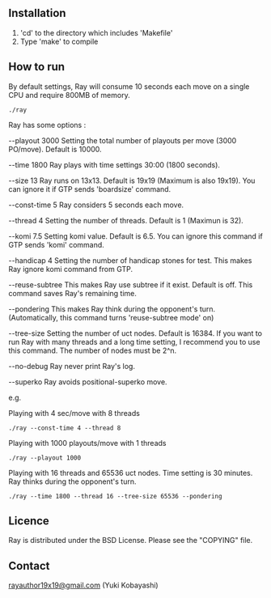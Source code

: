 Installation
------------
1. 'cd' to the directory which includes 'Makefile'
2. Type 'make' to compile

How to run
----------
By default settings, Ray will consume 10 seconds each move on a single CPU 
and require 800MB of memory. 

    ./ray

Ray has some options :

--playout 3000    Setting the total number of playouts per move (3000 PO/move). Default is 10000.

--time 1800       Ray plays with time settings 30:00 (1800 seconds).

--size 13         Ray runs on 13x13. Default is 19x19 (Maximum is also 19x19).
                  You can ignore it if GTP sends 'boardsize' command.

--const-time 5    Ray considers 5 seconds each move. 

--thread 4        Setting the number of threads. Default is 1 (Maximun is 32).

--komi 7.5        Setting komi value. Default is 6.5.
                  You can ignore this command if GTP sends 'komi' command.

--handicap 4      Setting the number of handicap stones for test.
                  This makes Ray ignore komi command from GTP.

--reuse-subtree   This makes Ray use subtree if it exist. Default is off.
                  This command saves Ray's remaining time.

--pondering       This makes Ray think during the opponent's turn.
                  (Automatically, this command turns 'reuse-subtree mode' on)

--tree-size       Setting the number of uct nodes. Default is 16384. If you 
                  want to run Ray with many threads and a long time setting,
                  I recommend you to use this command. The number of nodes
                  must be 2^n.

--no-debug        Ray never print Ray's log.

--superko         Ray avoids positional-superko move.


e.g.

Playing with 4 sec/move with 8 threads

    ./ray --const-time 4 --thread 8

Playing with 1000 playouts/move with 1 threads

    ./ray --playout 1000

Playing with 16 threads and 65536 uct nodes. Time setting is 30 minutes.
Ray thinks during the opponent's turn.

    ./ray --time 1800 --thread 16 --tree-size 65536 --pondering


Licence
-------
Ray is distributed under the BSD License.
Please see the "COPYING" file.

Contact
-------
rayauthor19x19@gmail.com (Yuki Kobayashi)
